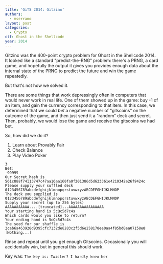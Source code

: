 ```yaml
---
title: 'GiTS 2014: Gitzino'
authors:
  - mserrano
layout: post
categories:
  - Crypto
ctf: Ghost in the Shellcode
year: 2014
---
```

Gitzino was the 400-point crypto problem for Ghost in the Shellcode 2014. It looked like a standard
"predict-the-RNG" problem: there's a PRNG, a card game, and hopefully the output it gives you
provides enough data about the internal state of the PRNG to predict the future and win the game
repeatedly.

<!--more-->

But that's not how we solved it.

There are some things that work depressingly often in computers that would never work in real life.
One of them showed up in the game: buy -1 of an item, and gain the currency corresponding to that
item. In this case, we determined that we could *bet* a negative number of "gitscoins" on the
outcome of the game, and then just send it a "random" deck and secret. Then, probably, we would
lose the game and receive the gitscoins we had bet.

So, how did we do it?

1. Learn about Provably Fair
2. Check Balance
3. Play Video Poker

```
3
Bet:
-99999
Our Secret_hash is 561c888f74113747c47aa16aa160fa0f201386d5d623361e4210342e26f9424c
Please supply your suffled deck
0123456789abcdefghijklmnopqrstuvwxyzABCDEFGHIJKLMNOP
The deck you supplied is 0123456789abcdefghijklmnopqrstuvwxyzABCDEFGHIJKLMNOP
Supply your secret (up to 256 bytes)
AAAAAAAAAAA....[truncated]...AAAAAAAAAAAAAAAA
Your starting hand is 5cQc5d7c4s
Which cards would you like to return?
Your ending hand is 5cQc5d7c4s
The seed for our shuffle is 2cab6a463928d9395cfc7132de8283c2f5d6e258178ee0aa4f85bd8ea07158e8
[Nothing...]
```

Rinse and repeat until you get enough Gitscoins. Occasionally you will accidentally win, but in
general this should work.

Key was:
`The key is: Twister? I hardly knew her`